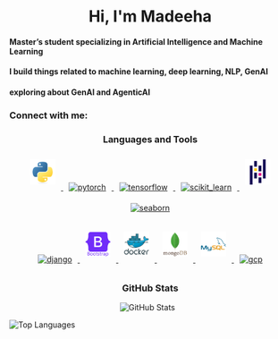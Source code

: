 <h1 align="center">Hi, I'm Madeeha</h1>
<h4>Master’s student specializing in Artificial Intelligence and Machine Learning</h4>
<h4>I build things related to machine learning, deep learning, NLP, GenAI</h4>
<h4>exploring about GenAI and AgenticAI<h4>

<!-- <p align="left"> <img src="https://komarev.com/ghpvc/?username=madeeha923&label=Profile%20views&color=0e75b6&style=flat" alt="madeeha923" /> </p> -->

<!-- <p align="left"> <a href="https://github.com/ryo-ma/github-profile-trophy"><img src="https://github-profile-trophy.vercel.app/?username=madeeha923" alt="madeeha923" /></a> </p> -->

<h3 align="left">Connect with me:</h3>
<p align="left">
</p>

<h3 align="center">Languages and Tools</h3>

<p align="center">
  <!-- Row 1 -->
  <a href="https://www.python.org" target="_blank" rel="noreferrer">
    <img src="https://raw.githubusercontent.com/devicons/devicon/master/icons/python/python-original.svg" alt="python" width="45" height="45" style="margin: 10px;"/>
  </a>
  <a href="https://pytorch.org/" target="_blank" rel="noreferrer">
    <img src="https://www.vectorlogo.zone/logos/pytorch/pytorch-icon.svg" alt="pytorch" width="45" height="45" style="margin: 10px;"/>
  </a>
  <a href="https://www.tensorflow.org" target="_blank" rel="noreferrer">
    <img src="https://www.vectorlogo.zone/logos/tensorflow/tensorflow-icon.svg" alt="tensorflow" width="45" height="45" style="margin: 10px;"/>
  </a>
  <a href="https://scikit-learn.org/" target="_blank" rel="noreferrer">
    <img src="https://upload.wikimedia.org/wikipedia/commons/0/05/Scikit_learn_logo_small.svg" alt="scikit_learn" width="45" height="45" style="margin: 10px;"/>
  </a>
  <a href="https://pandas.pydata.org/" target="_blank" rel="noreferrer">
    <img src="https://raw.githubusercontent.com/devicons/devicon/master/icons/pandas/pandas-original.svg" alt="pandas" width="45" height="45" style="margin: 10px;"/>
  </a>
  <a href="https://seaborn.pydata.org/" target="_blank" rel="noreferrer">
    <img src="https://seaborn.pydata.org/_images/logo-mark-lightbg.svg" alt="seaborn" width="45" height="45" style="margin: 10px;"/>
  </a>
</p>

<p align="center">
  <!-- Row 2 -->
  <a href="https://www.djangoproject.com/" target="_blank" rel="noreferrer">
    <img src="https://cdn.worldvectorlogo.com/logos/django.svg" alt="django" width="45" height="45" style="margin: 10px;"/>
  </a>
  <a href="https://getbootstrap.com" target="_blank" rel="noreferrer">
    <img src="https://raw.githubusercontent.com/devicons/devicon/master/icons/bootstrap/bootstrap-plain-wordmark.svg" alt="bootstrap" width="45" height="45" style="margin: 10px;"/>
  </a>
  <a href="https://www.docker.com/" target="_blank" rel="noreferrer">
    <img src="https://raw.githubusercontent.com/devicons/devicon/master/icons/docker/docker-original-wordmark.svg" alt="docker" width="45" height="45" style="margin: 10px;"/>
  </a>
  <a href="https://www.mongodb.com/" target="_blank" rel="noreferrer">
    <img src="https://raw.githubusercontent.com/devicons/devicon/master/icons/mongodb/mongodb-original-wordmark.svg" alt="mongodb" width="45" height="45" style="margin: 10px;"/>
  </a>
  <a href="https://www.mysql.com/" target="_blank" rel="noreferrer">
    <img src="https://raw.githubusercontent.com/devicons/devicon/master/icons/mysql/mysql-original-wordmark.svg" alt="mysql" width="45" height="45" style="margin: 10px;"/>
  </a>
  <a href="https://cloud.google.com" target="_blank" rel="noreferrer">
    <img src="https://www.vectorlogo.zone/logos/google_cloud/google_cloud-icon.svg" alt="gcp" width="45" height="45" style="margin: 10px;"/>
  </a>
</p>


<h3 align="center">GitHub Stats</h3>

<p align="center">
  <img 
       src="https://github-readme-stats.vercel.app/api?username=madeeha923&show_icons=true&theme=tokyonight&hide_border=false&border_radius=10&include_all_commits=true&count_private=true" 
       alt="GitHub Stats" 
       height="160" 
       style="margin-right: 10px;" />
       
  <img 
       src="https://github-readme-stats.vercel.app/api/top-langs?username=madeeha923&layout=compact&theme=tokyonight&hide_border=false&border_radius=10" 
       alt="Top Languages" 
       height="160" />
</p>


<!-- <p>&nbsp;<img align="center" src="https://github-readme-stats.vercel.app/api?username=madeeha923&show_icons=true&locale=en" alt="madeeha923" /></p> -->

<!-- <p><img align="center" src="https://github-readme-streak-stats.herokuapp.com/?user=madeeha923&" alt="madeeha923" /></p> -->
